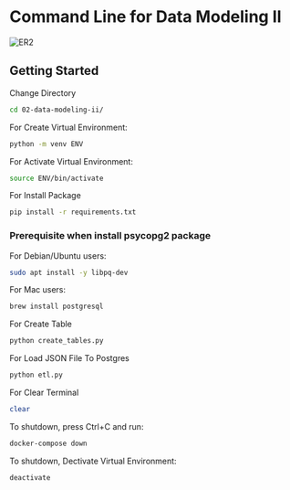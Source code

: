 # Command Line for Data Modeling II

![ER2](https://user-images.githubusercontent.com/111840507/193453936-91b09ad1-3afc-4ff9-bc64-88211423fab1.jpg)

## Getting Started


Change Directory
```sh
cd 02-data-modeling-ii/
```

For Create Virtual Environment:
```sh
python -m venv ENV
```

For Activate Virtual Environment:
```sh
source ENV/bin/activate
```

For Install Package 
```sh
pip install -r requirements.txt
```

### Prerequisite when install psycopg2 package

For Debian/Ubuntu users:

```sh
sudo apt install -y libpq-dev
```

For Mac users:

```sh
brew install postgresql
```


For Create Table
```sh
python create_tables.py
```

For Load JSON File To Postgres
```sh
python etl.py
```

For Clear Terminal
```sh
clear
```

To shutdown, press Ctrl+C and run:

```sh
docker-compose down
```

To shutdown, Dectivate Virtual Environment:
```sh
deactivate
```

